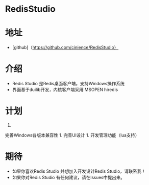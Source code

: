 RedisStudio
===========
# 地址
-
  [github]（https://github.com/cinience/RedisStudio）
  
# 介绍
- 
  Redis Studio 是Redis桌面客户端，支持Windows操作系统
- 
  界面基于duilib开发，内核客户端采用 MSOPEN hiredis

# 计划
1. 
  完善Windows各版本兼容性
1. 
  完善UI设计
1. 
  开发管理功能（lua支持）
 
# 期待
-  
  如果你喜欢Redis Studio 并想加入开发设计Redis Studio，请联系我！
- 
  如果你对Redis Studio 有任何建议，请在Issues中提出来。
